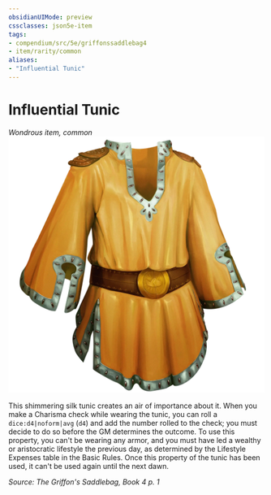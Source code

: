 ```yaml
---
obsidianUIMode: preview
cssclasses: json5e-item
tags:
- compendium/src/5e/griffonssaddlebag4
- item/rarity/common
aliases: 
- "Influential Tunic"
---
```

# Influential Tunic
*Wondrous item, common*  
![](https://raw.githubusercontent.com/TheGiddyLimit/homebrew-img/main/img/GriffonsSaddlebag4/Items/Influential-Tunic.webp#right)  


This shimmering silk tunic creates an air of importance about it. When you make a Charisma check while wearing the tunic, you can roll a `dice:d4|noform|avg` (`d4`) and add the number rolled to the check; you must decide to do so before the GM determines the outcome. To use this property, you can't be wearing any armor, and you must have led a wealthy or aristocratic lifestyle the previous day, as determined by the Lifestyle Expenses table in the Basic Rules. Once this property of the tunic has been used, it can't be used again until the next dawn.

*Source: The Griffon's Saddlebag, Book 4 p. 1*